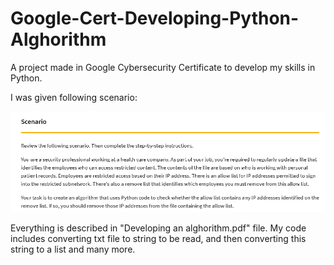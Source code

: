 # Google-Cert-Developing-Python-Alghorithm
A project made in Google Cybersecurity Certificate to develop my skills in Python.

I was given following scenario:

![image](Scenario.png)

Everything is described in "Developing an alghorithm.pdf" file. My code includes converting txt file to string to be read, and then converting this string to a list and many more.
